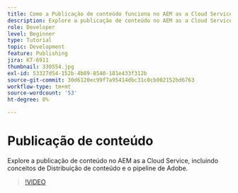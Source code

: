 ```yaml
---
title: Como a Publicação de conteúdo funciona no AEM as a Cloud Service?
description: Explore a publicação de conteúdo no AEM as a Cloud Service, incluindo conceitos de Distribuição de conteúdo e o pipeline de Adobe.
role: Developer
level: Beginner
type: Tutorial
topic: Development
feature: Publishing
jira: KT-6911
thumbnail: 330554.jpg
exl-id: 53327d54-152b-4b89-8540-181e433f312b
source-git-commit: 30d6120ec99f7a95414dbc31c0cb002152bd6763
workflow-type: tm+mt
source-wordcount: '53'
ht-degree: 0%

---
```


# Publicação de conteúdo

Explore a publicação de conteúdo no AEM as a Cloud Service, incluindo conceitos de Distribuição de conteúdo e o pipeline de Adobe.

>[!VIDEO](https://video.tv.adobe.com/v/330554?quality=12&learn=on)
